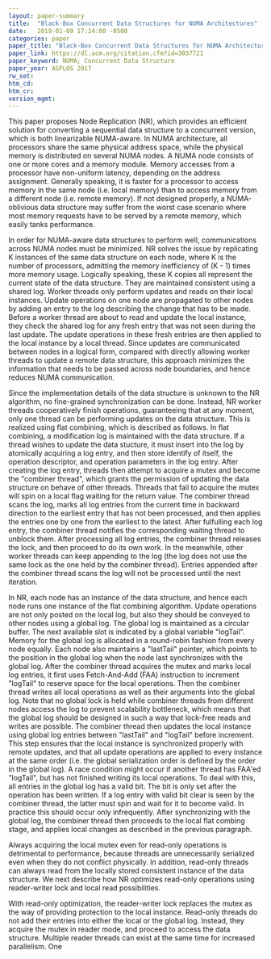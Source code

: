```yaml
---
layout: paper-summary
title:  "Black-Box Concurrent Data Structures for NUMA Architectures"
date:   2019-01-09 17:24:00 -0500
categories: paper
paper_title: "Black-Box Concurrent Data Structures for NUMA Architectures"
paper_link: https://dl.acm.org/citation.cfm?id=3037721
paper_keyword: NUMA; Concurrent Data Structure
paper_year: ASPLOS 2017
rw_set: 
htm_cd: 
htm_cr: 
version_mgmt: 
---
```


This paper proposes Node Replication (NR), which provides an efficient solution for converting a sequential data structure
to a concurrent version, which is both linearizable NUMA-aware. In NUMA architecture, all processors share the same physical
address space, while the physical memory is distributed on several NUMA nodes. A NUMA node consists of one or more cores and 
a memory module. Memory accesses from a processor have non-uniform latency, depending on the address assignment. Generally
speaking, it is faster for a processor to access memory in the same node (i.e. local memory) than to access memory from 
a different node (i.e. remote memory). If not designed properly, a NUMA-oblivious data structure may suffer from the 
worst case scenario where most memory requests have to be served by a remote memory, which easily tanks performance.

In order for NUMA-aware data structures to perform well, communications across NUMA nodes must be minimized. NR solves the 
issue by replicating K instances of the same data structure on each node, where K is the number of processors, admitting the 
memory inefficiency of (K - 1) times more memory usage. Logically speaking, these K copies all represent the current state of 
the data structure. They are maintained consistent using a shared log. Worker threads only perform updates and reads on their 
local instances. Update operations on one node are propagated to other nodes by adding an entry to the log describing the 
change that has to be made. Before a worker thread are about to read and update the local instance, they check the shared 
log for any fresh entry that was not seen during the last update. The update operations in these fresh entries are then 
applied to the local instance by a local thread. Since updates are communicated between nodes in a logical form, compared
with directly allowing worker threads to update a remote data structure, this approach minimizes the information that 
needs to be passed across node boundaries, and hence reduces NUMA communication. 

Since the implementation details of the data structure is unknown to the NR algorithm, no fine-grained synchronization
can be done. Instead, NR worker threads cooperatively finish operations, guaranteeing that at any moment, only one thread
can be performing updates on the data structure. This is realized using flat combining, which is described as follows.
In flat combining, a modification log is maintained with the data structure. If a thread wishes to update the data stucture,
it must insert into the log by atomically acquiring a log entry, and then store identify of itself, the operation descriptor,
and operation parameters in the log entry. After creating the log entry, threads then attempt to acquire a mutex and become 
the "combiner thread", which grants the permission of updating the data structure on behave of other threads. Threads that 
fail to acquire the mutex will spin on a local flag waiting for the return value. The combiner thread scans the log, 
marks all log entries from the current time in backward direction to the earliest entry that has not been processed, and 
then applies the entries one by one from the earliest to the latest. After fulfulling each log entry, the combiner thread
notifies the corresponding waiting thread to unblock them. After processing all log entries, the combiner thread releases 
the lock, and then proceed to do its own work. In the meanwhile, other worker threads can keep appending to the log
(the log does not use the same lock as the one held by the combiner thread). Entries appended after the combiner thread
scans the log will not be processed until the next iteration.

In NR, each node has an instance of the data structure, and hence each node runs one instance of the flat combining algorithm.
Update operations are not only posted on the local log, but also they should be conveyed to other nodes using a global log.
The global log is maintained as a circular buffer. The next available slot is indicated by a global variable "logTail".
Memory for the global log is allocated in a round-robin fashion from every node equally.
Each node also maintains a "lastTail" pointer, which points to the position in the global log when the node last synchronizes 
with the global log. After the combiner thread acquires the mutex and marks local log entries, it first uses Fetch-And-Add 
(FAA) instruction to increment "logTail" to reserve space for the local operations. Then the combiner thread writes all 
local operations as well as their arguments into the global log. Note that no global lock is held while combiner threads
from different nodes access the log to prevent scalability bottleneck, which means that the global log should be designed 
in such a way that lock-free reads and writes are possible. The combiner thread then updates the local instance using
global log entries between "lastTail" and "logTail" before increment. This step ensures that the local instance is 
synchronized properly with remote updates, and that all update operations are applied to every instance at the same order
(i.e. the global serialization order is defined by the order in the global log). A race condition might occur if another
thread has FAA'ed "logTail", but has not finished writing its local operations. To deal with this, all entries in the 
global log has a valid bit. The bit is only set after the operation has been written. If a log entry with valid bit clear
is seen by the combiner thread, the latter must spin and wait for it to become valid. In practice this should occur only
infrequently. After synchronizing with the global log, the combiner thread then proceeds to the local flat combing stage, 
and applies local changes as described in the previous paragraph. 

Always acquiring the local mutex even for read-only operations is detrimental to performance, because threads are 
unnecessarily serialized even when they do not conflict physically. In addition, read-only threads can always read from
the locally stored consistent instance of the data structure. We next describe how NR optimizes read-only operations
using reader-writer lock and local read possibilities. 

With read-only optimization, the reader-writer lock replaces the mutex as the way of providing protection to the 
local instance. Read-only threads do not add their entries into either the local or the global log. Instead, they
acquire the mutex in reader mode, and proceed to access the data structure. Multiple reader threads can exist at
the same time for increased parallelism. One 

